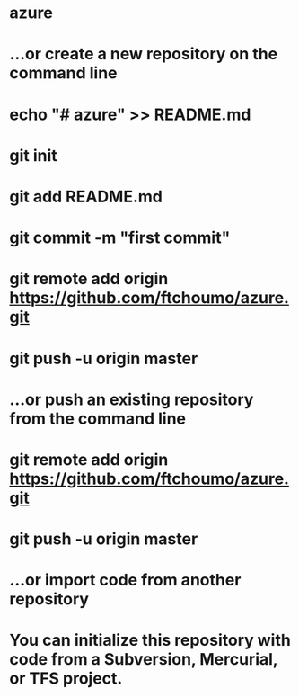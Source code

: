 # azure
# …or create a new repository on the command line
# echo "# azure" >> README.md
# git init
# git add README.md
# git commit -m "first commit"
# git remote add origin https://github.com/ftchoumo/azure.git
# git push -u origin master
# …or push an existing repository from the command line
# git remote add origin https://github.com/ftchoumo/azure.git
# git push -u origin master
# …or import code from another repository
# You can initialize this repository with code from a Subversion, Mercurial, or TFS project.
